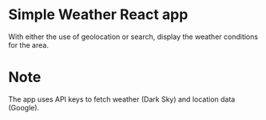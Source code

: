 # Simple Weather React app
With either the use of geolocation or search, display the weather conditions for the area. 

# Note
The app uses API keys to fetch weather (Dark Sky) and location data (Google). 


